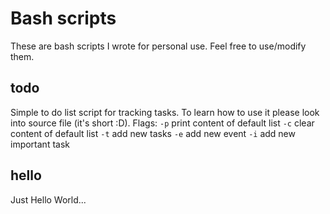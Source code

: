# Bash scripts
These are bash scripts I wrote for personal use. Feel free to use/modify them.

## todo
Simple to do list script for tracking tasks. To learn how to use it please look into source file (it's short :D).
Flags:
`-p` print content of default list
`-c` clear content of default list
`-t` add new tasks
`-e` add new event
`-i` add new important task

## hello
Just Hello World...